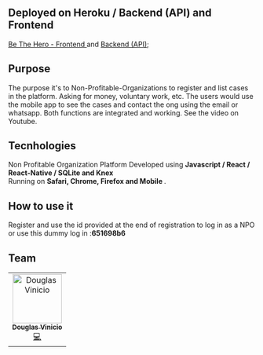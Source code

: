 <!-- header section -->
## Deployed on Heroku / Backend (API) and Frontend
[Be The Hero - Frontend ](https://frontend-be-the-hero.herokuapp.com) and [Backend (API)](https://backend-be-the-hero-project.herokuapp.com);


## Purpose
<span>The purpose it's to Non-Profitable-Organizations to register and list cases in the platform. Asking for money, voluntary work, etc. </span>
<span>The users would use the mobile app to see the cases and contact the ong using the email or whatsapp. Both functions are integrated and working. See the video on Youtube.</span>

## Tecnhologies 
<span>Non Profitable Organization Platform Developed using <b> Javascript / React / React-Native / SQLite and Knex </b></span><br/>
<span>Running on <b>Safari, Chrome, Firefox and Mobile </b>. </span><br/>

## How to use it
Register and use the id provided at the end of registration to log in as a NPO or use this dummy log in :<b>651698b6</b>

## Team
<table>
  <tr>
    <td align="center"><a href="https://www.linkedin.com/in/douglasvinicio/"><img src="https://trello-attachments.s3.amazonaws.com/5eab8674a86a907c46dbf222/128x128/72740d1400b95b82bea9ea85b7c1b592/douglasvinicio.png" width="100px;" alt="Douglas Vinicio"/><br /><sub><b>Douglas Vinicio</b></sub></a><br /><a href="https://github.com/douglasvinicio"title="Code">💻</a></td>
</table>

<!-- ALL-CONTRIBUTORS-LIST:END -->